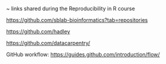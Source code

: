   ~ links shared during the Reproducibility in R course
  
  https://github.com/sblab-bioinformatics?tab=repositories
  
  https://github.com/hadley
    
  https://github.com/datacarpentry/
    
  GitHub workflow:
    https://guides.github.com/introduction/flow/
